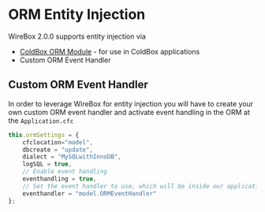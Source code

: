 # ORM Entity Injection
WireBox 2.0.0 supports entity injection via

* [ColdBox ORM Module](https://github.com/coldbox/cbox-cborm) - for use in ColdBox applications
* Custom ORM Event Handler

## Custom ORM Event Handler

In order to leverage WireBox for entity injection you will have to create your own custom ORM event handler and activate event handling in the ORM at the `Application.cfc`

```js
this.ormSettings = {
	cfclocation="model",
	dbcreate = "update",
	dialect = "MySQLwithInnoDB",
	logSQL = true,
	// Enable event handling
	eventhandling = true,
	// Set the event handler to use, which will be inside our application or the default wirebox one
	eventhandler = "model.ORMEventHandler"
};
```



